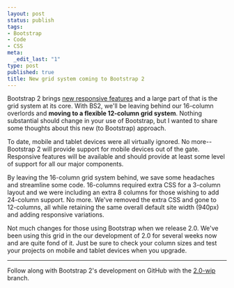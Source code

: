 ```yaml
--- 
layout: post
status: publish
tags: 
- Bootstrap
- Code
- CSS
meta: 
  _edit_last: "1"
type: post
published: true
title: New grid system coming to Bootstrap 2
---
```

Bootstrap 2 brings [new responsive features](http://www.markdotto.com/2011/10/21/making-bootstrap-responsive/) and a large part of that is the grid system at its core. With BS2, we'll be leaving behind our 16-column overlords and **moving to a flexible 12-column grid system**. Nothing substantial should change in your use of Bootstrap, but I wanted to share some thoughts about this new (to Bootstrap) approach.

To date, mobile and tablet devices were all virtually ignored. No more--Bootstrap 2 will provide support for mobile devices out of the gate. Responsive features will be available and should provide at least some level of support for all our major components.

By leaving the 16-column grid system behind, we save some headaches and streamline some code. 16-columns required extra CSS for a 3-column layout and we were including an extra 8 columns for those wishing to add 24-column support. No more. We've removed the extra CSS and gone to 12-columns, all while retaining the same overall default site width (940px) and adding responsive variations.

Not much changes for those using Bootstrap when we release 2.0. We've been using this grid in the our development of 2.0 for several weeks now and are quite fond of it. Just be sure to check your column sizes and test your projects on mobile and tablet devices when you upgrade.

-----

Follow along with Bootstrap 2's development on GitHub with the [2.0-wip](https://github.com/twitter/bootstrap/tree/2.0-wip) branch.
